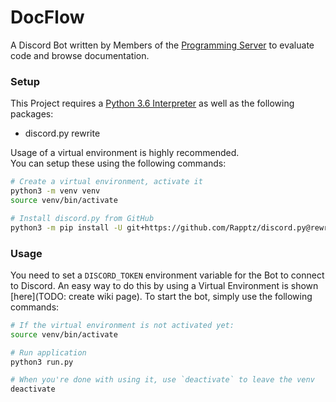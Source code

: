# DocFlow
A Discord Bot written by Members of the [Programming Server](https://discord.gg/010z0Kw1A9ql5c1Qe) to evaluate code and browse documentation.

### Setup
This Project requires a [Python 3.6 Interpreter](https://www.python.org/downloads/) as well as the following packages:
- discord.py rewrite

Usage of a virtual environment is highly recommended.  
You can setup these using the following commands:
```bash
# Create a virtual environment, activate it
python3 -m venv venv
source venv/bin/activate

# Install discord.py from GitHub
python3 -m pip install -U git+https://github.com/Rapptz/discord.py@rewrite
```

### Usage
You need to set a `DISCORD_TOKEN` environment variable for the Bot to connect to Discord. An easy way to do this by using a Virtual Environment is shown [here](TODO: create wiki page). To start the bot, simply use the following commands:

```bash
# If the virtual environment is not activated yet:
source venv/bin/activate

# Run application
python3 run.py

# When you're done with using it, use `deactivate` to leave the venv
deactivate
```
